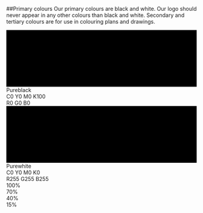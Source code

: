 ##Primary colours
Our primary colours are black and white. Our logo should never appear in any other colours than black and white. Secondary and tertiary colours are for use in colouring plans and drawings.

<div class="swatch primary">
	<svg width="100%" height="50%">
		<rect width="100%" height="100%" class="bvn-black" />
	</svg>
	<div class="values">Pureblack<br>
		<span class="cmyk-wrap">
			<span class="colour-letter">C</span><span class="colour-value">0</span>
			<span class="colour-letter">Y</span><span class="colour-value">0</span>
			<span class="colour-letter">M</span><span class="colour-value">0</span>
			<span class="colour-letter">K</span><span class="colour-value">100</span>
		</span>
		<br>
		<span class="rbg-wrap">
			<span class="colour-letter">R</span><span class="colour-value">0</span>
			<span class="colour-letter">G</span><span class="colour-value">0</span>
			<span class="colour-letter">B</span><span class="colour-value">0</span>
		</span>
	</div>
</div>

<div class="swatch primary">
	<svg width="100%" height="50%">
		<rect width="100%" height="100%" class="bvn-white" />
	</svg>
	<div class="values">Purewhite<br>
		<span class="cmyk-wrap"> 
			<span class="colour-letter">C</span><span class="colour-value">0</span>
			<span class="colour-letter">Y</span><span class="colour-value">0</span>
			<span class="colour-letter">M</span><span class="colour-value">0</span>
			<span class="colour-letter">K</span><span class="colour-value">0</span>
		</span>
		<br>
		<span class="rbg-wrap">
			<span class="colour-letter">R</span><span class="colour-value">255</span>
			<span class="colour-letter">G</span><span class="colour-value">255</span>
			<span class="colour-letter">B</span><span class="colour-value">255</span>
		</span>
	</div>
</div>


<div class="swatch tint">
	<div class="tint-wrapper"><div class="tint100"></div><div class="tint-value">100%</div></div>
	<div class="tint-wrapper"><div class="tint070"></div><div class="tint-value">70%</div></div>
	<div class="tint-wrapper"><div class="tint040"></div><div class="tint-value">40%</div></div>
	<div class="tint-wrapper"><div class="tint015"></div><div class="tint-value">15%</div></div>
</div>